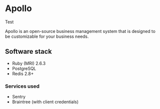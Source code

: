 # Apollo 

Test

Apollo is an open-source business management system that is designed to be customizable for your business needs.

## Software stack

- Ruby (MRI) 2.6.3
- PostgreSQL
- Redis 2.8+

### Services used

- Sentry
- Braintree (with client credentials)
